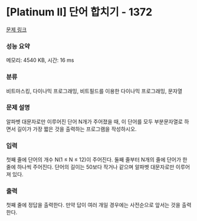# [Platinum II] 단어 합치기 - 1372 

[문제 링크](https://www.acmicpc.net/problem/1372) 

### 성능 요약

메모리: 4540 KB, 시간: 16 ms

### 분류

비트마스킹, 다이나믹 프로그래밍, 비트필드를 이용한 다이나믹 프로그래밍, 문자열

### 문제 설명

<p>알파벳 대문자로만 이루어진 단어 N개가 주어졌을 때, 이 단어를 모두 부분문자열로 하면서 길이가 가장 짧은 것을 출력하는 프로그램을 작성하시오.</p>

### 입력 

 <p>첫째 줄에 단어의 개수 N(1 ≤ N ≤ 12)이 주어진다. 둘째 줄부터 N개의 줄에 단어가 한 줄에 하나씩 주어진다. 단어의 길이는 50보다 작거나 같으며 알파벳 대문자로만 이루어져 있다.</p>

### 출력 

 <p>첫째 줄에 정답을 출력한다. 만약 답이 여러 개일 경우에는 사전순으로 앞서는 것을 출력한다.</p>

